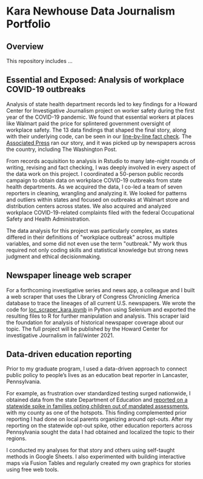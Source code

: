 # Kara Newhouse Data Journalism Portfolio
## Overview
This repository includes ...

## Essential and Exposed: Analysis of workplace COVID-19 outbreaks
<p>Analysis of state health department records led to key findings for a Howard Center for Investigative Journalism project on worker safety during the first year of the COVID-19 pandemic. We found that essential workers at places like Walmart paid the price for splintered government oversight of workplace safety. The 13 data findings that shaped the final story, along with their underlying code, can be seen in our <a href="https://howard-center-investigations.github.io/essential_and_exposed/osha_walmart/index.html">line-by-line fact check</a>. The <a href="https://apnews.com/article/coronavirus-pandemic-health-business-caf5e31d883a18deae6cd367a5ee8978">Associated Press</a> ran our story, and it was picked up by newspapers across the country, including The Washington Post.</p>
<p>From records acquisition to analysis in Rstudio to many late-night rounds of writing, revising and fact checking, I was deeply involved in every aspect of the data work on this project. I coordinated a 50-person public records campaign to obtain data on workplace COVID-19 outbreaks from state health departments. As we acquired the data, I co-led a team of seven reporters in cleaning, wrangling and analyzing it. We looked for patterns and outliers within states and focused on outbreaks at Walmart store and distribution centers across states. We also acquired and analyzed workplace COVID-19-related complaints filed with the federal Occupational Safety and Health Administration.</p>
<p>The data analysis for this project was particularly complex, as states differed in their definitions of "workplace outbreak" across multiple variables, and some did not even use the term "outbreak." My work thus required not only coding skills and statistical knowledge but strong news judgment and ethical decisionmaking.</p>


## Newspaper lineage web scraper
<p>For a forthcoming investigative series and news app, a colleague and I built a web scraper that uses the Library of Congress Chronicling America database to trace the lineages of all current U.S. newspapers. We wrote the code for <a href ="https://github.com/karanewh/kn_data_jour_portfolio/blob/main/loc_scraper_kara.ipynb">loc_scraper_kara.ipynb</a> in Python using Selenium and exported the resulting files to R for further manipulation and analysis. This scraper laid the foundation for analysis of historical newspaper coverage about our topic. The full project will be published by the Howard Center for investigative Journalism in fall/winter 2021.</p>


## Data-driven education reporting
<p>Prior to my graduate program, I used a data-driven approach to connect public policy to people’s lives as an education beat reporter in Lancaster, Pennsylvania.</p>
<p>For example, as frustration over standardized testing surged nationwide, I obtained data from the state Department of Education and <a href="https://lancasteronline.com/news/local/skipping-the-tests-pennsylvania-opt-out-numbers-doubled-last-year/article_f67ad248-b2e9-11e4-80ec-3fec00371a7d.html">reported on a statewide spike in families opting children out of mandated assessments</a>, with my county as one of the hotspots. This finding complemented prior reporting I had done on local parents organizing around opt-outs. After my reporting on the statewide opt-out spike, other education reporters across Pennsylvania sought the data I had obtained and localized the topic to their regions.</p>
<p>I conducted my analyses for that story and others using self-taught methods in Google Sheets. I also experimented with building interactive maps via Fusion Tables and regularly created my own graphics for stories using free web tools.</p>
